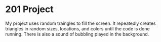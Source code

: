 # 201 Project
My project uses random traingles to fill the screen. It repeatedly creates triangles in random sizes, locations, and colors until the code is done running. There is also a sound of bubbling played in the background. 
